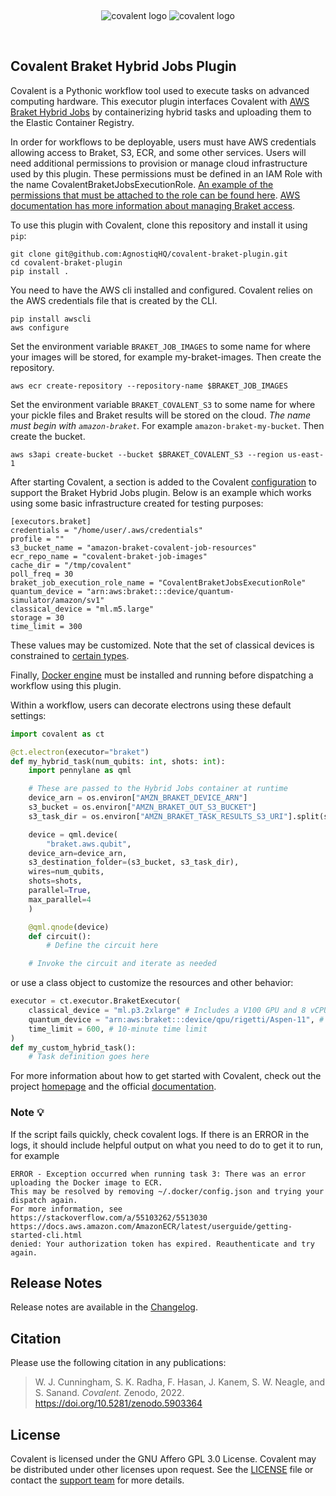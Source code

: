 &nbsp;

<div align="center">

![covalent logo](https://github.com/AgnostiqHQ/covalent/blob/master/doc/source/_static/dark.png#gh-dark-mode-only)
![covalent logo](https://github.com/AgnostiqHQ/covalent/blob/master/doc/source/_static/light.png#gh-light-mode-only)

&nbsp;

</div>

## Covalent Braket Hybrid Jobs Plugin

Covalent is a Pythonic workflow tool used to execute tasks on advanced computing hardware. This executor plugin interfaces Covalent with [AWS Braket Hybrid Jobs](https://docs.aws.amazon.com/braket/latest/developerguide/braket-jobs.html) by containerizing hybrid tasks and uploading them to the Elastic Container Registry. 

In order for workflows to be deployable, users must have AWS credentials allowing access to Braket, S3, ECR, and some other services. Users will need additional permissions to provision or manage cloud infrastructure used by this plugin. These permissions must be defined in an IAM Role with the name CovalentBraketJobsExecutionRole. [An example of the permissions that must be attached to the role can be found here](infra/iam/CovalentBraketJobsExecutionPolicy.json). [AWS documentation has more information about managing Braket access](https://docs.aws.amazon.com/braket/latest/developerguide/braket-manage-access.html).

To use this plugin with Covalent, clone this repository and install it using `pip`:

```
git clone git@github.com:AgnostiqHQ/covalent-braket-plugin.git
cd covalent-braket-plugin
pip install .
```

You need to have the AWS cli installed and configured. Covalent relies on the AWS credentials file that is created by the CLI.

```
pip install awscli
aws configure
```

Set the environment variable `BRAKET_JOB_IMAGES` to some name for where your images will be stored, for example my-braket-images. Then create the repository.
```
aws ecr create-repository --repository-name $BRAKET_JOB_IMAGES
```

Set the environment variable `BRAKET_COVALENT_S3` to some name for where your pickle files and Braket results will be stored on the cloud. *The name _must_ begin with `amazon-braket`*. For example `amazon-braket-my-bucket`. Then create the bucket.
```
aws s3api create-bucket --bucket $BRAKET_COVALENT_S3 --region us-east-1
```

After starting Covalent, a section is added to the Covalent [configuration](https://covalent.readthedocs.io/en/latest/how_to/config/customization.html) to support the Braket Hybrid Jobs plugin. Below is an example which works using some basic infrastructure created for testing purposes:

```console
[executors.braket]
credentials = "/home/user/.aws/credentials"
profile = ""
s3_bucket_name = "amazon-braket-covalent-job-resources"
ecr_repo_name = "covalent-braket-job-images"
cache_dir = "/tmp/covalent"
poll_freq = 30
braket_job_execution_role_name = "CovalentBraketJobsExecutionRole"
quantum_device = "arn:aws:braket:::device/quantum-simulator/amazon/sv1"
classical_device = "ml.m5.large"
storage = 30
time_limit = 300
```

These values may be customized. Note that the set of classical devices is constrained to [certain types](https://docs.aws.amazon.com/braket/latest/developerguide/braket-jobs-configure-job-instance-for-script.html).

Finally, [Docker engine](https://docs.docker.com/engine/install/) must be installed and running before dispatching a workflow using this plugin.

Within a workflow, users can decorate electrons using these default settings:

```python
import covalent as ct

@ct.electron(executor="braket")
def my_hybrid_task(num_qubits: int, shots: int):
    import pennylane as qml

    # These are passed to the Hybrid Jobs container at runtime
    device_arn = os.environ["AMZN_BRAKET_DEVICE_ARN"]
    s3_bucket = os.environ["AMZN_BRAKET_OUT_S3_BUCKET"]
    s3_task_dir = os.environ["AMZN_BRAKET_TASK_RESULTS_S3_URI"].split(s3_bucket)[1]

    device = qml.device(
        "braket.aws.qubit",
	device_arn=device_arn,
	s3_destination_folder=(s3_bucket, s3_task_dir),
	wires=num_qubits,
	shots=shots,
	parallel=True,
	max_parallel=4
    )

    @qml.qnode(device)
    def circuit():
        # Define the circuit here

    # Invoke the circuit and iterate as needed
```

or use a class object to customize the resources and other behavior:

```python
executor = ct.executor.BraketExecutor(
    classical_device = "ml.p3.2xlarge" # Includes a V100 GPU and 8 vCPUs
    quantum_device = "arn:aws:braket:::device/qpu/rigetti/Aspen-11", # 47-qubit QPU
    time_limit = 600, # 10-minute time limit
)
def my_custom_hybrid_task():
    # Task definition goes here
```

For more information about how to get started with Covalent, check out the project [homepage](https://github.com/AgnostiqHQ/covalent) and the official [documentation](https://covalent.readthedocs.io/en/latest/).

### Note :bulb:

If the script fails quickly, check covalent logs. If there is an ERROR in the logs, it should include helpful output on what you need to do to get it to run, for example

```
ERROR - Exception occurred when running task 3: There was an error uploading the Docker image to ECR.
This may be resolved by removing ~/.docker/config.json and trying your dispatch again.
For more information, see
https://stackoverflow.com/a/55103262/5513030
https://docs.aws.amazon.com/AmazonECR/latest/userguide/getting-started-cli.html
denied: Your authorization token has expired. Reauthenticate and try again.
```


## Release Notes

Release notes are available in the [Changelog](https://github.com/AgnostiqHQ/covalent-braket-plugin/blob/main/CHANGELOG.md).

## Citation

Please use the following citation in any publications:

> W. J. Cunningham, S. K. Radha, F. Hasan, J. Kanem, S. W. Neagle, and S. Sanand.
> *Covalent.* Zenodo, 2022. https://doi.org/10.5281/zenodo.5903364

## License

Covalent is licensed under the GNU Affero GPL 3.0 License. Covalent may be distributed under other licenses upon request. See the [LICENSE](https://github.com/AgnostiqHQ/covalent-braket-plugin/blob/main/LICENSE) file or contact the [support team](mailto:support@agnostiq.ai) for more details.
